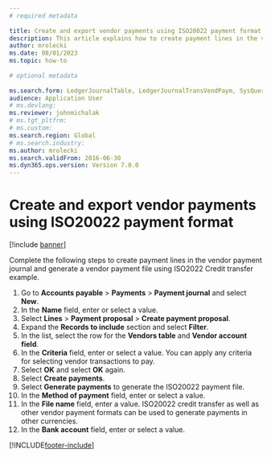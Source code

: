 ```yaml
--- 
# required metadata 
 
title: Create and export vendor payments using ISO20022 payment format
description: This article explains how to create payment lines in the vendor payment journal and generate a vendor payment file using ISO2022 Credit transfer example. 
author: mrolecki
ms.date: 08/01/2023
ms.topic: how-to 
 
# optional metadata 
 
ms.search.form: LedgerJournalTable, LedgerJournalTransVendPaym, SysQueryForm, VendPaymProposalEdit, BankAccountTableLookUp   
audience: Application User 
# ms.devlang:  
ms.reviewer: johnmichalak
# ms.tgt_pltfrm:  
# ms.custom:  
ms.search.region: Global
# ms.search.industry: 
ms.author: mrolecki
ms.search.validFrom: 2016-06-30 
ms.dyn365.ops.version: Version 7.0.0 
---
```

# Create and export vendor payments using ISO20022 payment format

[!include [banner](../../includes/banner.md)]

Complete the following steps to create payment lines in the vendor payment journal and generate a vendor payment file using ISO2022 Credit transfer example.

1. Go to **Accounts payable** > **Payments** > **Payment journal** and select **New**.
2. In the **Name** field, enter or select a value.
3. Select **Lines** > **Payment proposal** > **Create payment proposal**.
4. Expand the **Records to include** section and select **Filter**.
5. In the list, select the row for the **Vendors table** and **Vendor account field**.
6. In the **Criteria** field, enter or select a value. You can apply any criteria for selecting vendor transactions to pay.
7. Select **OK** and select **OK** again.
8. Select **Create payments**.
9. Select **Generate payments** to generate the ISO20022 payment file.
10. In the **Method of payment** field, enter or select a value.
11. In the **File name** field, enter a value. ISO20022 credit transfer as well as other vendor payment formats can be used to generate payments in other currencies.
12. In the **Bank account** field, enter or select a value.



[!INCLUDE[footer-include](../../../includes/footer-banner.md)]
